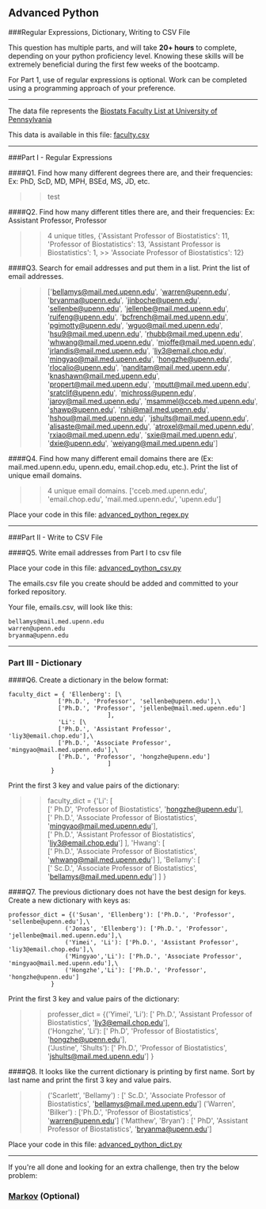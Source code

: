 ## Advanced Python    

###Regular Expressions, Dictionary, Writing to CSV File  

This question has multiple parts, and will take **20+ hours** to complete, depending on your python proficiency level.  Knowing these skills will be extremely beneficial during the first few weeks of the bootcamp.

For Part 1, use of regular expressions is optional.  Work can be completed using a programming approach of your preference. 

---

The data file represents the [Biostats Faculty List at University of Pennsylvania](http://www.med.upenn.edu/cceb/biostat/faculty.shtml)

This data is available in this file:  [faculty.csv](python/faculty.csv)

--- 

###Part I - Regular Expressions  


####Q1. Find how many different degrees there are, and their frequencies: Ex:  PhD, ScD, MD, MPH, BSEd, MS, JD, etc.

>> test


####Q2. Find how many different titles there are, and their frequencies:  Ex:  Assistant Professor, Professor

>> 4 unique titles, 
>> {'Assistant Professor of Biostatistics': 11, 'Professor of Biostatistics': 13, 'Assistant Professor is Biostatistics': 1, >> 'Associate Professor of Biostatistics': 12}


####Q3. Search for email addresses and put them in a list.  Print the list of email addresses.

>> ['bellamys@mail.med.upenn.edu', 'warren@upenn.edu', 'bryanma@upenn.edu', 'jinboche@upenn.edu', 'sellenbe@upenn.edu', 'jellenbe@mail.med.upenn.edu', 'ruifeng@upenn.edu', 'bcfrench@mail.med.upenn.edu', 'pgimotty@upenn.edu', 'wguo@mail.med.upenn.edu', 'hsu9@mail.med.upenn.edu', 'rhubb@mail.med.upenn.edu', 'whwang@mail.med.upenn.edu', 'mjoffe@mail.med.upenn.edu', 'jrlandis@mail.med.upenn.edu', 'liy3@email.chop.edu', 'mingyao@mail.med.upenn.edu', 'hongzhe@upenn.edu', 'rlocalio@upenn.edu', 'nanditam@mail.med.upenn.edu', 'knashawn@mail.med.upenn.edu', 'propert@mail.med.upenn.edu', 'mputt@mail.med.upenn.edu', 'sratclif@upenn.edu', 'michross@upenn.edu', 'jaroy@mail.med.upenn.edu', 'msammel@cceb.med.upenn.edu', 'shawp@upenn.edu', 'rshi@mail.med.upenn.edu', 'hshou@mail.med.upenn.edu', 'jshults@mail.med.upenn.edu', 'alisaste@mail.med.upenn.edu', 'atroxel@mail.med.upenn.edu', 'rxiao@mail.med.upenn.edu', 'sxie@mail.med.upenn.edu', 'dxie@upenn.edu', 'weiyang@mail.med.upenn.edu']


####Q4. Find how many different email domains there are (Ex:  mail.med.upenn.edu, upenn.edu, email.chop.edu, etc.).  Print the list of unique email domains.

>> 4 unique email domains.
>> ['cceb.med.upenn.edu', 'email.chop.edu', 'mail.med.upenn.edu', 'upenn.edu']

Place your code in this file: [advanced_python_regex.py](python/advanced_python_regex.py)

---

###Part II - Write to CSV File

####Q5.  Write email addresses from Part I to csv file

Place your code in this file: [advanced_python_csv.py](python/advanced_python_csv.py)

The emails.csv file you create should be added and committed to your forked repository.

Your file, emails.csv, will look like this:
```
bellamys@mail.med.upenn.edu
warren@upenn.edu
bryanma@upenn.edu
```

---

### Part III - Dictionary

####Q6.  Create a dictionary in the below format:
```
faculty_dict = { 'Ellenberg': [\
              ['Ph.D.', 'Professor', 'sellenbe@upenn.edu'],\
              ['Ph.D.', 'Professor', 'jellenbe@mail.med.upenn.edu']
                            ],
              'Li': [\
              ['Ph.D.', 'Assistant Professor', 'liy3@email.chop.edu'],\
              ['Ph.D.', 'Associate Professor', 'mingyao@mail.med.upenn.edu'],\
              ['Ph.D.', 'Professor', 'hongzhe@upenn.edu']
                            ]
            }
```
Print the first 3 key and value pairs of the dictionary:

>> faculty_dict = {'Li': [\
                  [' Ph.D', 'Professor of Biostatistics', 'hongzhe@upenn.edu'], \
                  [' Ph.D.', 'Associate Professor of Biostatistics', 'mingyao@mail.med.upenn.edu'], \
                  [' Ph.D.', 'Assistant Professor of Biostatistics', 'liy3@email.chop.edu']
                          ], 
                  'Hwang': [\
                  [' Ph.D.', 'Associate Professor of Biostatistics', 'whwang@mail.med.upenn.edu']
                          ], 
                  'Bellamy': [\
                  [' Sc.D.', 'Associate Professor of Biostatistics', 'bellamys@mail.med.upenn.edu']
                          ]
                  }

####Q7.  The previous dictionary does not have the best design for keys.  Create a new dictionary with keys as:

```
professor_dict = {('Susan', 'Ellenberg'): ['Ph.D.', 'Professor', 'sellenbe@upenn.edu'],\
                ('Jonas', 'Ellenberg'): ['Ph.D.', 'Professor', 'jellenbe@mail.med.upenn.edu'],\
                ('Yimei', 'Li'): ['Ph.D.', 'Assistant Professor', 'liy3@email.chop.edu'],\
                ('Mingyao','Li'): ['Ph.D.', 'Associate Professor', 'mingyao@mail.med.upenn.edu'],\
                ('Hongzhe','Li'): ['Ph.D.', 'Professor', 'hongzhe@upenn.edu']
            }
```

Print the first 3 key and value pairs of the dictionary:

>> professer_dict = {('Yimei', 'Li'): [' Ph.D.', 'Assistant Professor of Biostatistics', 'liy3@email.chop.edu'],\
                    ('Hongzhe', 'Li'): [' Ph.D', 'Professor of Biostatistics', 'hongzhe@upenn.edu'],\
                    ('Justine', 'Shults'): [' Ph.D.', 'Professor of Biostatistics', 'jshults@mail.med.upenn.edu']
                    }

####Q8.  It looks like the current dictionary is printing by first name.  Sort by last name and print the first 3 key and value pairs.  

>> ('Scarlett', 'Bellamy') : [' Sc.D.', 'Associate Professor of Biostatistics', 'bellamys@mail.med.upenn.edu']
>> ('Warren', 'Bilker') : ['Ph.D.', 'Professor of Biostatistics', 'warren@upenn.edu']
>> ('Matthew', 'Bryan') : [' PhD', 'Assistant Professor of Biostatistics', 'bryanma@upenn.edu']


Place your code in this file: [advanced_python_dict.py](python/advanced_python_dict.py)

--- 

If you're all done and looking for an extra challenge, then try the below problem:  

### [Markov](python/markov.py) (Optional)


